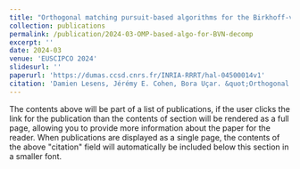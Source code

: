 ```yaml
---
title: "Orthogonal matching pursuit-based algorithms for the Birkhoff-von Neumann decomposition"
collection: publications
permalink: /publication/2024-03-OMP-based-algo-for-BVN-decomp
excerpt: ''
date: 2024-03
venue: 'EUSCIPCO 2024'
slidesurl: ''
paperurl: 'https://dumas.ccsd.cnrs.fr/INRIA-RRRT/hal-04500014v1'
citation: 'Damien Lesens, Jérémy E. Cohen, Bora Uçar. &quot;Orthogonal matching pursuit-based algorithms for the Birkhoff-von Neumann decomposition .&quot; <i>EUSCIPCO 2024</i>. 1(1).'
---
```


The contents above will be part of a list of publications, if the user clicks the link for the publication than the contents of section will be rendered as a full page, allowing you to provide more information about the paper for the reader. When publications are displayed as a single page, the contents of the above "citation" field will automatically be included below this section in a smaller font.